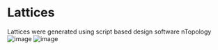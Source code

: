 # Lattices
Lattices were generated using script based design software nTopology
![image](Images/)
![image](https://user-images.githubusercontent.com/64700114/120012391-6fbf7d80-bfad-11eb-96b7-9e775656e2ed.png)
